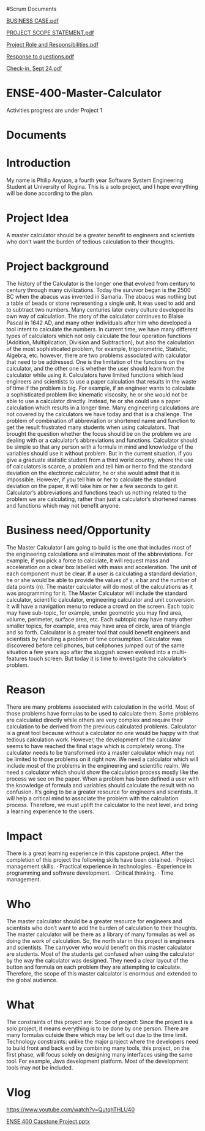 #Scrum Documents

[BUSINESS CASE.pdf](https://github.com/paa180/ENSE-400-Master-Calculator/files/7225841/BUSINESS.CASE.pdf)

[PROJECT SCOPE STATEMENT.pdf](https://github.com/paa180/ENSE-400-Master-Calculator/files/7225844/PROJECT.SCOPE.STATEMENT.pdf)

[Project Role and Responsibilities.pdf](https://github.com/paa180/ENSE-400-Master-Calculator/files/7225846/Project.Role.and.Responsibilities.pdf)

[Response to questions.pdf](https://github.com/paa180/ENSE-400-Master-Calculator/files/7225849/Response.to.questions.pdf)

[Check-in, Sept 24.pdf](https://github.com/paa180/ENSE-400-Master-Calculator/files/7225850/Check-in.Sept.24.pdf)


# ENSE-400-Master-Calculator
 Activities progress are under Project 1

# Documents
# Introduction
My name is Philip Anyuon, a fourth year Software System Engineering Student at University of Regina. This is a solo project, and I hope everything will be done according to the plan.
# Project Idea
A master calculator should be a greater benefit to engineers and scientists who don’t want the burden of tedious calculation to their thoughts.
# Project background
The history of the Calculator is the longer one that evolved from century to century through many civilizations. Today the survivor began is the 2500 BC when the abacus was invented in Samaria. The abacus was nothing but a table of beads or stone representing a single unit. It was used to add and to subtract two numbers. Many centuries later every culture developed its own way of calculation. The story of the calculator continues to Blaise Pascal in 1642 AD, and many other individuals after him who developed a tool intent to calculate the numbers. In current time, we have many different types of calculators which not only calculate the four operation functions (Addition, Multiplication, Division and Subtraction), but also the calculation of the most sophisticated problem, for example, trigonometric, Statistic, Algebra, etc. however, there are two problems associated with calculator that need to be addressed. One is the limitation of the functions on the calculator, and the other one is whether the user should learn from the calculator while using it. Calculators have limited functions which lead engineers and scientists to use a paper calculation that results in the waste of time if the problem is big. For example, if an engineer wants to calculate a sophisticated problem like kinematic viscosity, he or she would not be able to use a calculator directly. Instead, he or she could use a paper calculation which results in a longer time. Many engineering calculations are not covered by the calculators we have today and that is a challenge. The problem of combination of abbreviation or shortened name and function to get the result frustrated many students when using calculators. That brought the question whether the focus should be on the problem we are dealing with or a calculator’s abbreviations and functions. Calculator should be simple so that any person with a formula in mind and knowledge of the variables should use it without problem. But in the current situation, if you give a graduate statistic student from a third world country, where the use of calculators is scarce, a problem and tell him or her to find the standard deviation on the electronic calculator, he or she would admit that it is impossible. However, if you tell him or her to calculate the standard deviation on the paper, it will take him or her a few seconds to get it. Calculator’s abbreviations and functions teach us nothing related to the problem we are calculating, rather than just a calculator’s shortened names and functions which may not benefit anyone.

# Business need/Opportunity
The Master Calculator I am going to build is the one that includes most of the engineering calculations and eliminates most of the abbreviations. For example, if you pick a force to calculate, it will request mass and acceleration on a clear box labelled with mass and acceleration. The unit of each component must be clear. If a user is calculating a standard deviation, he or she would be able to provide the values of x, x bar and the number of data points (n). The master calculator will do most of the calculations as it was programming for it. The Master Calculator will include the standard calculator, scientific calculator, engineering calculator and unit conversion. It will have a navigation menu to reduce a crowd on the screen. Each topic may have sub-topic, for example, under geometric you may find area, volume, perimeter, surface area, etc. Each subtopic may have many other smaller topics, for example, area may have area of circle, area of triangle and so forth.
Calculator is a greater tool that could benefit engineers and scientists by handling a problem of time consumption. Calculator was discovered before cell phones, but cellphones jumped out of the same situation a few years ago after the sluggish screen evolved into a multi-features touch screen. But today it is time to investigate the calculator’s problem.

# Reason
There are many problems associated with calculation in the world. Most of those problems have formulas to be used to calculate them. Some problems are calculated directly while others are very complex and require their calculation to be derived from the previous calculated problems. Calculator is a great tool because without a calculator no one would be happy with that tedious calculation work. However, the development of the calculator seems to have reached the final stage which is completely wrong. The calculator needs to be transformed into a master calculator which may not be limited to those problems on it right now. We need a calculator which will include most of the problems in the engineering and scientific realm. We need a calculator which should show the calculation process mostly like the process we see on the paper. When a problem has been defined a user with the knowledge of formula and variables should calculate the result with no confusion. It’s going to be a greater resource for engineers and scientists. It will help a critical mind to associate the problem with the calculation process. Therefore, we must uplift the calculator to the next level, and bring a learning experience to the users.

# Impact
There is a great learning experience in this capstone project. After the completion of this project the following skills have been obtained.
·         Project management skills.
·         Practical experience in technologies.
·         Experience in programming and software development.
·         Critical thinking.
·         Time management.

# Who
The master calculator should be a greater resource for engineers and scientists who don’t want to add the burden of calculation to their thoughts. The master calculator will be there as a library of many formulas as well as doing the work of calculation. So, the north star in this project is engineers and scientists. The carryover who would benefit on this master calculator are students. Most of the students get confused when using the calculator by the way the calculator was designed. They need a clear layout of the button and formula on each problem they are attempting to calculate. Therefore, the scope of this master calculator is enormous and extended to the global audience.
# What
The constraints of this project are:
 Scope of project: Since the project is a solo project, it means everything is to be done by one person. There are many formulas outside there which may be left out due to the time limit.
Technology constraints: unlike the major project where the developers need to build front and back end by combining many tools, this project, on the first phase, will focus solely on designing many interfaces using the same tool. For example, Java development platform. Most of the development tools may not be included.

# Vlog
https://www.youtube.com/watch?v=QutqhTHLU40

[ENSE 400 Capstone Project.pptx](https://github.com/paa180/ENSE-400-Master-Calculator/files/7225877/ENSE.400.Capstone.Project.pptx)
